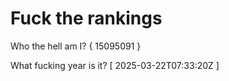 # Fuck the rankings

Who the hell am I?
{ 15095091 }

What fucking year is it?
[ 2025-03-22T07:33:20Z ]
